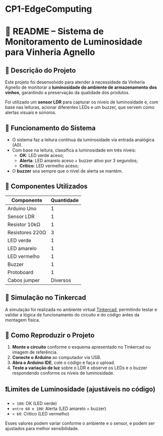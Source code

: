 # CP1-EdgeComputing

# 📝 README – Sistema de Monitoramento de Luminosidade para Vinheria Agnello

## 📌 Descrição do Projeto
Este projeto foi desenvolvido para atender à necessidade da Vinheria Agnello de monitorar a **luminosidade do ambiente de armazenamento dos vinhos**, garantindo a preservação da qualidade dos produtos.

Foi utilizado um **sensor LDR** para capturar os níveis de luminosidade e, com base nas leituras, acionar diferentes LEDs e um buzzer, que servem como alertas visuais e sonoros.

## 🧠 Funcionamento do Sistema

- O sistema faz a leitura contínua da luminosidade via entrada analógica (A0).
- Com base na leitura, classifica a luminosidade em três níveis:
  - **OK**: LED verde aceso;
  - **Alerta**: LED amarelo aceso + buzzer ativo por 3 segundos;
  - **Crítico**: LED vermelho aceso;
- O **buzzer** soa sempre que o nível de alerta se mantém.

## 🧰 Componentes Utilizados

| Componente         | Quantidade |
|--------------------|------------|
| Arduino Uno        | 1          |
| Sensor LDR         | 1          |
| Resistor 10kΩ      | 1          |
| Resistores 220Ω    | 3          |
| LED verde          | 1          |
| LED amarelo        | 1          |
| LED vermelho       | 1          |
| Buzzer             | 1          |
| Protoboard         | 1          |
| Cabos jumper       | Diversos   |

## 🧪 Simulação no Tinkercad
A simulação foi realizada no ambiente virtual [Tinkercad]([https://www.tinkercad.com/](https://www.tinkercad.com/things/b4xombUsgu8-cp1-edge?sharecode=k_gwPR9avSQT1jwm_sy-u9duTD59xY9vA_ZN59dg95Q)), permitindo testar e validar a lógica de funcionamento do circuito e do código antes da montagem física.

## 🧾 Como Reproduzir o Projeto

1. **Monte o circuito** conforme o esquema apresentado no Tinkercad ou imagem de referência.
2. **Conecte o Arduino** ao computador via USB.
3. **Abra o Arduino IDE**, cole o código e faça o upload.
4. **Teste a variação de luz** sobre o LDR e observe os LEDs e o buzzer respondendo conforme os níveis de luminosidade.

## ❗Limites de Luminosidade (ajustáveis no código)

- `> 100`: OK (LED verde)
- `entre 60 e 100`: Alerta (LED amarelo + buzzer)
- `< 60`: Crítico (LED vermelho)

Esses valores podem variar conforme o ambiente e o sensor, e podem ser ajustados para melhor sensibilidade.
